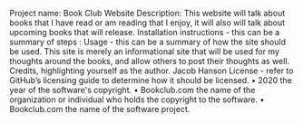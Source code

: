 Project name: Book Club Website 
Description: This website will talk about books that I have read or am reading that I enjoy, it will also will talk about upcoming books that will release. 
Installation instructions - this can be a summary of steps : 
Usage - this can be a summary of how the site should be used. This site is merely an informational site that will be used for my thoughts around the books, and allow others to post their thoughts as well. 
Credits, highlighting yourself as the author. Jacob Hanson 
License - refer to GitHub’s licensing guide to determine how it should be licensed.
•	2020 the year of the software's copyright.
•	Bookclub.com the name of the organization or individual who holds the copyright to the software.
•	Bookclub.com the name of the software project.
